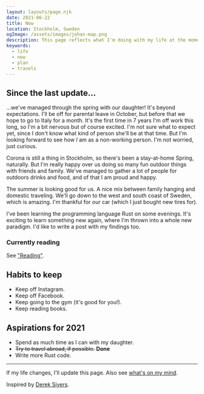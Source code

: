 ```yaml
---
layout: layouts/page.njk
date: 2021-06-22
title: Now
location: Stockholm, Sweden
ogImage: /assets/images/johan-map.png
description: This page reflects what I'm doing with my life at the moment.
keywords:
  - life
  - now
  - plan
  - travels
---
```


## Since the last update…

…we've managed through the spring with our daughter! It's beyond expectations. I'll be off for parental leave in October, but before that we hope to go to Italy for a month. It's the first time in 7 years I'm off work this long, so I'm a bit nervous but of course excited. I'm not sure what to expect yet, since I don't know what kind of person she'll be at that time. But I'm looking forward to see how _I_ am as a non-working person. I'm not worried, just curious.

Corona is still a thing in Stockholm, so there's been a stay-at-home Spring, naturally. But I'm really happy over us doing so many fun outdoor things with friends and family. We've managed to gather a lot of people for outdoors drinks and food, and of that I am proud and happy.

The summer is looking good for us. A nice mix between family hanging and domestic traveling. We'll go down to the west and south coast of Sweden, which is amazing. I'm thankful for our car (which I just bought new tires for).

I've been learning the programming language Rust on some evenings. It's exciting to learn something new again, where I'm thrown into a whole new paradigm. I'd like to write a post with my findings too.

### Currently reading

See ["Reading"](/reading).

## Habits to keep

- Keep off Instagram.
- Keep off Facebook.
- Keep going to the gym (it's good for you!).
- Keep reading books.

## Aspirations for 2021

- Spend as much time as I can with my daughter.
- ~~Try to travel abroad, if possible.~~ **Done**
- Write more Rust code.

---

If my life changes, I'll update this page. Also see [what's on my mind](/mind).

Inspired by [Derek Sivers](https://sivers.org/now).
